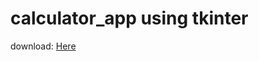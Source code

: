 # calculator_app using tkinter 
download: [Here](https://github.com/Aricklan/calculator_app/releases)
